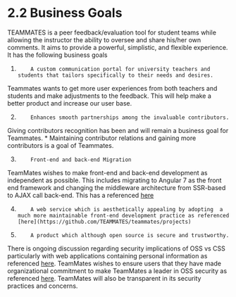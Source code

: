 # 2.2  Business Goals

TEAMMATES is a peer feedback/evaluation tool for student teams while allowing the instructor the ability to oversee and share his/her own comments. It aims to provide a powerful, simplistic, and flexible experience. It has the following business goals

1.         A custom communication portal for university teachers and students that tailors specifically to their needs and desires.

Teammates wants to get more user experiences from both teachers and students and make adjustments to the feedback. This will help make a better product and increase our user base.

2.         Enhances smooth partnerships among the invaluable contributors.

Giving contributors recognition has been and will remain a business goal for Teammates. \* Maintaining contributor relations and gaining more contributors is a goal of Teammates.

3.         Front-end and back-end Migration

TeamMates wishes to make front-end and back-end development as independent as possible. This includes migrating to Angular 7 as the front end framework and changing the middleware architecture from SSR-based to AJAX call back-end. This has a referenced [here ](https://github.com/TEAMMATES/teammates/projects)

4.         A web service which is aesthetically appealing by adopting  a much more maintainable front-end development practice as referenced [here](https://github.com/TEAMMATES/teammates/projects)

5.         A product which although open source is secure and trustworthy.

There is ongoing discussion regarding security implications of OSS vs CSS particularly with web applications containing personal information as referenced [here](https://courses.cs.washington.edu/courses/csep590/05au/whitepaper_turnin/oss%2810%29.pdf). TeamMates wishes to ensure users that they have made organizational commitment to make TeamMates a leader in OSS security as referenced [here](https://github.com/TEAMMATES/teammates/wiki/Data-Protection). TeamMates will also be transparent in its security practices and concerns.






